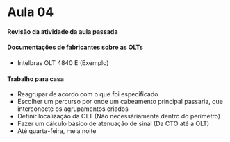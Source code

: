 # Aula 04

#### Revisão da atividade da aula passada


#### Documentações de fabricantes sobre as OLTs
* Intelbras OLT 4840 E (Exemplo)

#### Trabalho para casa
  * Reagrupar de acordo com o que foi especificado
  * Escolher um percurso por onde um cabeamento principal passaria, que interconecte os agrupamentos criados
  * Definir localização da OLT (Não necessáriamente dentro do perímetro)
  * Fazer um cálculo básico de atenuação de sinal (Da CTO até a OLT)
  * Até quarta-feira, meia noite
